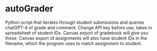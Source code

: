 # autoGrader
Python script that iterates through student submissions and queries chatGPT-4 of grade and comment. Change API key before use, takes in spreadsheet of student IDs. Canvas export of gradebook will give you these. Canvas export of assignments will also have student IDs in the filename, which the program uses to match assignment to student.
